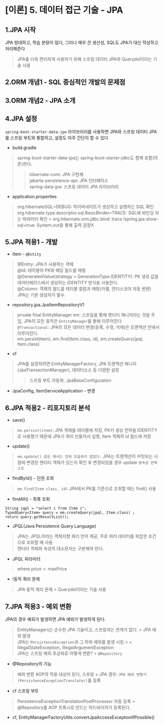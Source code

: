 # [이론] 5. 데이터 접근 기술 - JPA
## 1.JPA 시작
JPA 방대하고, 학습 분량이 많다, 그러나 매우 큰 생산성, SQL도 JPA가 대신 작성하고 처리해준다
> JPA를 더욱 편리하게 사용하기 위해 스프링 데이터 JPA와 Querydsl이라는 기술 사용
## 2.ORM 개념1 - SQL 중심적인 개발의 문제점 
## 3.ORM 개념2 - JPA 소개
## 4.JPA 설정
`spring-boot-starter-data-jpa` 라이브러리를 사용하면 JPA와 스프링 데이터 JPA를 스프링 부트와 통합하고, 설정도 아주 간단히 할 수 있다
- build.gradle
> spring-boot-starter-data-jpa는 spring-boot-starter-jdbc도 함께 포함(의존)한다.
>> hibernate-core: JPA 구현체  
jakarta-persistence-api: JPA 인터페이스  
spring-data-jpa: 스프링 데이터 JPA 라이브러리
- application.properties
> org.hibernateSQL=DEBUG: 하이버네이트가 생성하고 실행하는 SQL 확인  
org.hibernate.type.descriptor.sql.BasicBinder=TRACE: SQL에 바인딩 되는 파라미터 확인  > org.hibernate.orm.jdbc.bind: trace
!spring.jpa.show-sql=true: System.out을 통해 출력 권장X

## 5.JPA 적용1 - 개발
- Item - `@Entity`
> @Entity: JPA가 사용하는 객체  
@Id: 테이블의 PK와 해당 필드를 매핑  
@GeneratedValue(strategy = GenerationType.IDENTITY): PK 생성 값을 데이터베이스에서 생성하는 IDENTITY 방식을 사용한다.  
@Column: 객체의 필드를 테이블 컬럼과 매핑(카멜, 언더스코어 자동 변환)  
JPA는 기본 생성자가 필수

- repository.jpa.JpaItemRepositoryV1
> private final EntityManager em: 스프링을 통해 엔티티 매니저라는 것을 주입, JPA의 모든 동작은 `EntityManager`를 통해 이루어진다  
`@Transactional`: JPA의 모든 데이터 변경(등록, 수정, 삭제)은 트랜잭션 안에서 이루어진다.  
em.persist(item), em.find(Item.class, id), em.createQuery(jpql, Item.class)
- cf
> JPA를 설정하려면 EntityManagerFactory, JPA 트랜잭션 매니저(JpaTransactionManager), 데이터소스 등 다양한 설정
>> 스프링 부트 자동화, JpaBaseConfiguration
- JpaConfig, ItemServiceApplication - 변경

## 6.JPA 적용2 - 리포지토리 분석
- save()
> `em.persist(item)`: JPA 객체를 테이블에 저장, PK키 생성 전략을 IDENTITY로 사용했기 때문에 JPA가 쿼리 만들어서 실행, Item 객체의 id 필드에 저장
- update()
> `em.update() 같은 메서드 전혀 호출하지 않았다.` JPA는 트랜잭션이 커밋되는 시점에 변경된 엔티티 객체가 있는지 확인 후 변경되었을 경우 update `영속성 컨텍스트`
- findById() - 단권 조회
> `em.find(Item.class, id)` JPA에서 PK를 기준으로 조회할 때는 find() 사용
- findAll() - 목록 조회
```
String jqpl = "select i from Item i";
TypedQuery<Item> query = em.createQuery(jpql, Item.class) ;
return query.getResultList();
 ```
- JPQL(Java Persistence Query Language) 
> JPA는 JPQL이라는 객체지향 쿼리 언어 제공, 주로 여러 데이터를 복잡한 조건으로 조회할 때 사용  
엔티티 객체와 속성의 대소문자는 구분해야 한다.
- JPQL 파라미터
> where price <: maxPrice
- !동적 쿼리 문제
> JPA 동적 쿼리 문제 > Querydsl이라는 기술 사용

## 7.JPA 적용3 - 예외 변환
JPA의 경우 예외가 발생하면 JPA 예외가 발생하게 된다.
> EntityManagers는 순수한 JPA 기술이고, 스프링과는 관계가 없다. > JPA 예외 발생  
JPA는 `PersistenceException`과 그 하위 예외를 발생 시킴 > + IllegalStateException, IllegalArgumentException  
JPA는 스프링 예외 추상화로 어떻게 변환? > `@Repository`
- @Repository의 기능
> 예외 변환 AOP의 적용 대상이 된다, 스프링 + JPA 경우: `JPA 예외 변환기(PersistenceExceptionTranslator)`를 등록
- cf 스프링 부트
> PersistenceExceptionTranslationPostProcessor 자동 등록 > @Repository를 AOP 프록시로 만드는 어드바이저가 등록된다.
- cf, EntityManagerFactoryUtils.convertJpaAccessExceptionIfPossible()